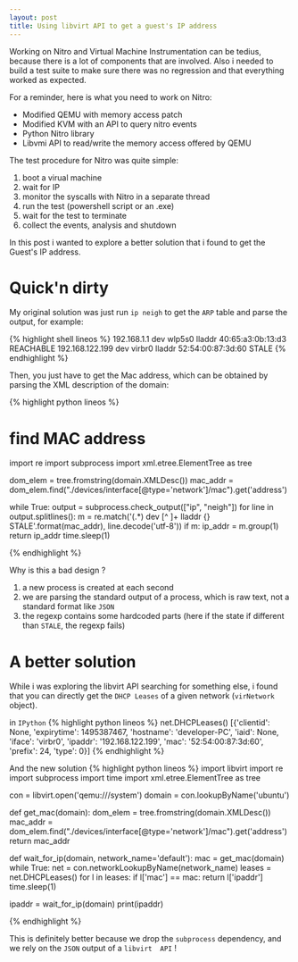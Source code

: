 ```yaml
---
layout: post
title: Using libvirt API to get a guest's IP address
---
```


Working on Nitro and Virtual Machine Instrumentation can be tedius, because 
there is a lot of components that are involved. Also i needed to build a test 
suite to make sure there was no regression and that everything worked as 
expected.

For a reminder, here is what you need to work on Nitro:

- Modified QEMU with memory access patch
- Modified KVM with an API to query nitro events
- Python Nitro library
- Libvmi API to read/write the memory access offered by QEMU 

The test procedure for Nitro was quite simple:

1. boot a virual machine
2. wait for IP
3. monitor the syscalls with Nitro in a separate thread
4. run the test (powershell script or an .exe)
5. wait for the test to terminate
6. collect the events, analysis and shutdown

In this post i wanted to explore a better solution that i found to get the 
Guest's IP address.

# Quick'n dirty

My original solution was just run `ip neigh` to get the `ARP` table and parse the output, for example:

{% highlight shell lineos %}
192.168.1.1 dev wlp5s0 lladdr 40:65:a3:0b:13:d3 REACHABLE
192.168.122.199 dev virbr0 lladdr 52:54:00:87:3d:60 STALE
{% endhighlight %}

Then, you just have to get the Mac address, which can be obtained by parsing the XML 
description of the domain:

{% highlight python lineos %}
# find MAC address
import re
import subprocess
import xml.etree.ElementTree as tree

dom_elem = tree.fromstring(domain.XMLDesc())
mac_addr = dom_elem.find("./devices/interface[@type='network']/mac").get('address')

while True:
    output = subprocess.check_output(["ip", "neigh"])
    for line in output.splitlines():
        m = re.match('(.*) dev [^ ]+ lladdr {} STALE'.format(mac_addr), line.decode('utf-8'))
        if m:
            ip_addr = m.group(1)
            return ip_addr
    time.sleep(1)

{% endhighlight %}

Why is this a bad design ?

1. a new process is created at each second
2. we are parsing the standard output of a process, which is raw text, not a standard format like `JSON`
3. the regexp contains some hardcoded parts (here if the state if different than `STALE`, the regexp fails)

# A better solution

While i was exploring the libvirt API searching for something else, i found that you can directly get the `DHCP Leases`
of a given network (`virNetwork` object).

in `IPython`
{% highlight python lineos %}
net.DHCPLeases()
[{'clientid': None,
  'expirytime': 1495387467,
  'hostname': 'developer-PC',
  'iaid': None,
  'iface': 'virbr0',
  'ipaddr': '192.168.122.199',
  'mac': '52:54:00:87:3d:60',
  'prefix': 24,
  'type': 0}]
{% endhighlight %}

And the new solution
{% highlight python lineos %}
import libvirt
import re
import subprocess
import time
import xml.etree.ElementTree as tree

con = libvirt.open('qemu:///system')
domain = con.lookupByName('ubuntu')

def get_mac(domain):
    dom_elem = tree.fromstring(domain.XMLDesc())
    mac_addr = dom_elem.find("./devices/interface[@type='network']/mac").get('address')
    return mac_addr

def wait_for_ip(domain, network_name='default'):
    mac = get_mac(domain)
    while True:
        net = con.networkLookupByName(network_name)
        leases = net.DHCPLeases()
        for l in leases:
            if l['mac'] == mac:
                return l['ipaddr']
        time.sleep(1)

ipaddr = wait_for_ip(domain)
print(ipaddr)


{% endhighlight %}


This is definitely better because we drop the `subprocess` dependency, and we rely on the `JSON` output of a `libvirt 
API` !
